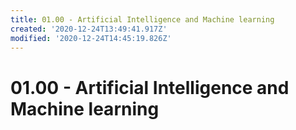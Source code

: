 ```yaml
---
title: 01.00 - Artificial Intelligence and Machine learning
created: '2020-12-24T13:49:41.917Z'
modified: '2020-12-24T14:45:19.826Z'
---
```


# 01.00 - Artificial Intelligence and Machine learning


